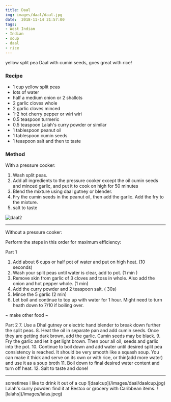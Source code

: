 ```yaml
---
title: Daal
img: images/daal/daal.jpg
date:  2018-11-14 21:57:00
tags:
- West Indian
- Indian
- soup
- daal
- rice
---
```


yellow split pea Daal with cumin seeds, goes great with rice!

### Recipe

- 1 cup yellow split peas
- lots of water
- half a medium onion or 2 shallots
- 2 garlic cloves whole
- 2 garlic cloves minced
- 1-2 hot cherry pepper or wiri wiri
- 0.5 teaspoon turmeric
- 0.5 teaspoon Lalah's curry powder or similar
- 1 tablespoon peanut oil
- 1 tablespoon cumin seeds
- 1 teaspoon salt and then to taste

### Method

With a pressure cooker:

1. Wash split peas.
1. Add all ingredients to the pressure cooker except the oil cumin seeds and minced garlic, and put it to cook on high for 50 minutes
2. Blend the mixture using daal gutney or blender.
3. Fry the cumin seeds in the peanut oil, then add the garlic. Add the fry to the mixture.
4. salt to taste

![daal2](/images/daal/daal2.jpg)

<hr></hr>
Without a pressure cooker:

Perform the steps in this order for maximum efficiency:

Part 1
1. Add about 6 cups or half pot of water and put on high heat. (10 seconds)
2. Wash your split peas until water is clear, add to pot. (1 min )
3. Remove skin from garlic of 3 cloves and toss in whole. Also add the onion and hot pepper whole. (1 min)
4. Add the curry powder and 2 teaspoon salt. ( 30s)
5. Mince the 5 garlic (2 min)
6. Let boil and continue to top up with water for 1 hour. Might need to turn heath down to 7/10 if boiling over.

~ make other food ~

Part 2
7. Use a Dhal gutney or electric hand blender to break down further the split peas.
8. Heat the oil in separate pan and add cumin seeds. Once they are getting dark brown, add the garlic. Cumin seeds may be black.
9. Fry the garlic and let it get light brown. Then pour all oil, seeds and garlic into the pot.
10. Continue to boil down and add water until desired split pea consistency is reached. It should be very smooth like a squash soup.
You can make it thick and serve on its own or with rice, or thin(add more water) and use it as a soup broth
11. Boil down to final desired water content and turn off heat.
12. Salt to taste and done!
<hr>
sometimes i like to drink it out of a cup
![daalcup](/images/daal/daalcup.jpg)
Lalah's curry powder: find it at Bestco or grocery with Caribbean items.
![lalahs](/images/lalas.jpeg)



